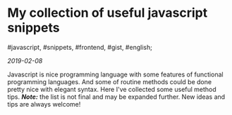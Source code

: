 # My collection of useful javascript snippets

#javascript, #snippets, #frontend, #gist, #english;

_2019-02-08_

Javascript is nice programming language with some features of functional programming languages. And some of routine methods could be done pretty nice with elegant syntax. Here I've collected some useful method tips.
_**Note:**_ the list is not final and may be expanded further. New ideas and tips are always welcome!

<script src="https://gist.github.com/greybax/74edda54d23f11787c69caf255dfbd39.js"></script>
